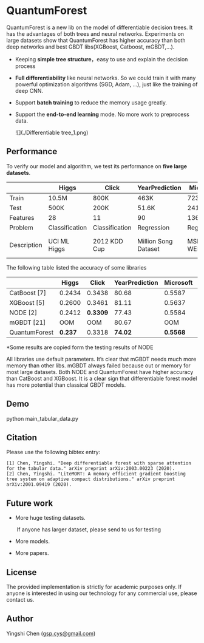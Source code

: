 

# QuantumForest

QuantumForest is a new lib on the model of differentiable decision trees. It has the advantages of both trees and neural networks. Experiments on large datasets show that QuantumForest has higher accuracy than both deep networks and best GBDT libs(XGBoost, Catboost, mGBDT,...). 

- Keeping **simple tree structure**，easy to use and explain the decision process 

- **Full differentiability** like neural networks. So we could train it with many powerful optimization algorithms (SGD, Adam, …), just like the training of deep CNN.

- Support **batch training** to reduce the memory usage greatly.

- Support the **end-to-end learning** mode. No more work to preprocess data. 

  ![](./Differentiable tree_1.png)

  

## Performance

To verify our model and algorithm, we test its performance on **five large datasets**. 

|             | Higgs          | Click          | YearPrediction       | Microsoft    | Yahoo               |
| ----------- | -------------- | -------------- | -------------------- | ------------ | ------------------- |
| Train       | 10.5M          | 800K           | 463K                 | 723K         | 544K                |
| Test        | 500K           | 200K           | 51.6K                | 241K         | 165K                |
| Features    | 28             | 11             | 90                   | 136          | 699                 |
| Problem     | Classification | Classification | Regression           | Regression   | Regression          |
| Description | UCI ML Higgs   | 2012 KDD Cup   | Million Song Dataset | MSLR-WEB 10k | Yahoo LETOR dataset |



The following table  listed the accuracy of some libraries

|               | Higgs     | Click      | YearPrediction | Microsoft  | Yahoo      |
| ------------- | --------- | ---------- | -------------- | ---------- | ---------- |
| CatBoost [7]  | 0.2434    | 0.3438     | 80.68          | 0.5587     | 0.5781     |
| XGBoost [5]   | 0.2600    | 0.3461     | 81.11          | 0.5637     | 0.5756     |
| NODE [2]      | 0.2412    | **0.3309** | 77.43          | 0.5584     | 0.5666     |
| mGBDT [21]    | OOM       | OOM        | 80.67          | OOM        | OOM        |
| QuantumForest | **0.237** | 0.3318     | **74.02**      | **0.5568** | **0.5656** |

*Some results are copied form the testing results of NODE 

 All libraries use default parameters. It’s clear that mGBDT needs much more memory than other libs. mGBDT always failed because out or memory for most large datasets. Both NODE and QuantumForest have higher accuracy than CatBoost and XGBoost. It is a clear sign that differentiable forest model has more potential than classical GBDT models. 



## Demo

python main_tabular_data.py



## Citation

Please use the following bibtex entry:

```
[1] Chen, Yingshi. "Deep differentiable forest with sparse attention for the tabular data." arXiv preprint arXiv:2003.00223 (2020).
[2] Chen, Yingshi. "LiteMORT: A memory efficient gradient boosting tree system on adaptive compact distributions." arXiv preprint arXiv:2001.09419 (2020).
```

## Future work

- More huge testing datasets.

  ​	If anyone has larger dataset, please send  to us for testing

- More models.	

- More papers.

## License

The provided implementation is strictly for academic purposes only. If anyone is interested in using our technology for any commercial use, please contact us.

## Author

Yingshi Chen (gsp.cys@gmail.com)

